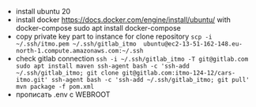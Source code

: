 * install ubuntu 20
* install docker https://docs.docker.com/engine/install/ubuntu/ with docker-compose sudo apt  install docker-compose
* copy private key part to instance for clone repository 
``
scp -i ~/.ssh/itmo.pem ~/.ssh/gitlab_itmo  ubuntu@ec2-13-51-162-148.eu-north-1.compute.amazonaws.com:~/.ssh
``
* check gitlab connection
``
ssh -i ~/.ssh/gitlab_itmo -T git@gitlab.com
sudo apt install maven
ssh-agent bash -c 'ssh-add ~/.ssh/gitlab_itmo; git clone git@gitlab.com:itmo-124-12/cars-itmo.git'
ssh-agent bash -c 'ssh-add ~/.ssh/gitlab_itmo; git pull'
mvn package -f pom.xml
``
* прописать .env c WEBROOT